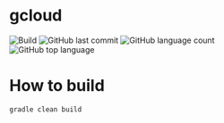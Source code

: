 # gcloud
![Build](https://github.com/trevorism/deploy/actions/workflows/deploy.yml/badge.svg)
![GitHub last commit](https://img.shields.io/github/last-commit/trevorism/deploy)
![GitHub language count](https://img.shields.io/github/languages/count/trevorism/deploy)
![GitHub top language](https://img.shields.io/github/languages/top/trevorism/deploy)

# How to build
`gradle clean build`
